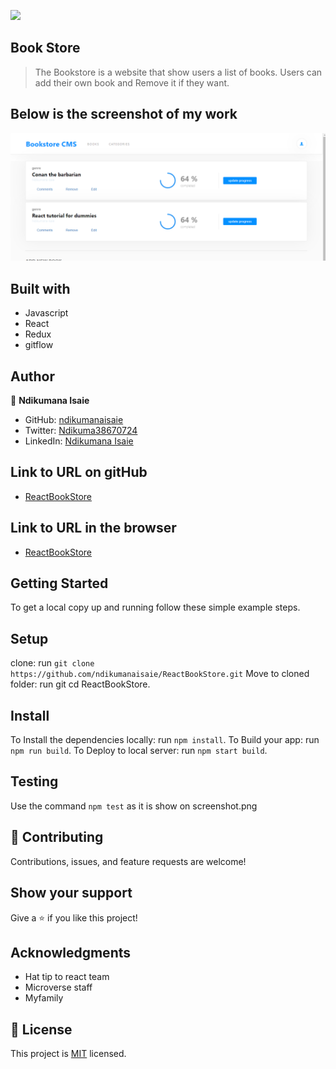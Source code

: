 ![](https://img.shields.io/badge/Microverse-blueviolet)

## Book Store

> The Bookstore is a website that show users a list of books. Users can add their own book and Remove it if they want.


## Below is the screenshot of my work
![ReactBookStore](https://github.com/ndikumanaisaie/ReactBookStore/blob/use-Redux-in-React/src/assets/images/shot.png)

## Built with
- Javascript
- React
- Redux
- gitflow

## Author

👤 **Ndikumana Isaie**

- GitHub: [ndikumanaisaie](https://github.com/ndikumanaisaie)
- Twitter: [Ndikuma38670724](https://twitter.com/Ndikuma38670724)
- LinkedIn: [Ndikumana Isaie](https://www.linkedin.com/in/ndikumanaisaie/)

## Link to URL on gitHub
- [ReactBookStore](https://github.com/ndikumanaisaie/ReactBookStore.git)

## Link to URL in the browser
- [ReactBookStore](https://bookcollectionreact.netlify.app/)

## Getting Started

To get a local copy up and running follow these simple example steps.

## Setup
clone: run `git clone https://github.com/ndikumanaisaie/ReactBookStore.git`
Move to cloned folder: run git cd ReactBookStore.

## Install

To Install the dependencies locally: run `npm install`.
To Build your app: run `npm run build`.
To Deploy to local server: run `npm start build`.

## Testing

Use the command `npm test` as it is show on screenshot.png

## 🤝 Contributing

Contributions, issues, and feature requests are welcome!

## Show your support

Give a ⭐️ if you like this project!

## Acknowledgments

- Hat tip to react team
- Microverse staff
- Myfamily

## 📝 License

This project is [MIT](./MIT.md) licensed.
